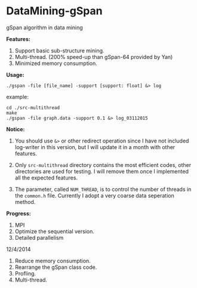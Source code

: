 DataMining-gSpan
==============

gSpan algorithm in data mining

**Features:**

1. Support basic sub-structure mining.
2. Multi-thread. (200% speed-up than gSpan-64 provided by Yan)
3. Minimized memory consumption.

**Usage:**
	
    ./gspan -file [file_name] -support [support: float] &> log


example:

	cd ./src-multithread
	make
	./gspan -file graph.data -support 0.1 &> log_03112015
	

**Notice:**

1. You should use `&>` or other redirect operation since I have not included log-writer in this version, but I will update it in a month with other features. 

2. Only `src-multithread` directory contains the most efficient codes, other directories are used for testing. I will remove them once I implemented all the expected features.

3. The parameter, called `NUM_THREAD`, is to control the number of threads in the `common.h` file. Currently I adopt a very coarse data seperation method. 


**Progress:**

1. MPI
2. Optimize the sequential version.
3. Detailed parallelism

12/4/2014

1. Reduce memory consumption.
2. Rearrange the gSpan class code.
3. Profling.
4. Multi-thread.
